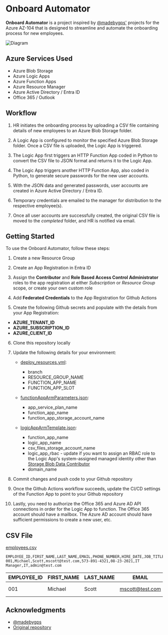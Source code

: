 # Onboard Automator

**Onboard Automator** is a project inspired by [@madebygps'](https://github.com/madebygps) projects for the Azure AZ-104 that is designed to streamline and automate the onboarding process for new employees.

![Diagram](https://i.imgur.com/FT7RBtx.png)

## Azure Services Used

- Azure Blob Storage
- Azure Logic Apps
- Azure Function Apps
- Azure Resource Manager
- Azure Active Directory / Entra ID
- Office 365 / Outlook

## Workflow

1. HR initiates the onboarding process by uploading a CSV file containing details of new employees to an Azure Blob Storage folder.

2. A Logic App is configured to monitor the specified Azure Blob Storage folder. Once a CSV file is uploaded, the Logic App is triggered.

3. The Logic App first triggers an HTTP Function App coded in Python to convert the CSV file to JSON format and returns it to the Logic App.

4. The Logic App triggers another HTTP Function App, also coded in Python, to generate secure passwords for the new user accounts.

5. With the JSON data and generated passwords, user accounts are created in Azure Active Directory / Entra ID.

6. Temporary credentials are emailed to the manager for distribution to the respective employee(s).

7. Once all user accounts are successfully created, the original CSV file is moved to the _completed_ folder, and HR is notified via email.

## Getting Started

To use the Onboard Automator, follow these steps:

1. Create a new Resource Group

2. Create an App Registration in Entra ID

3. Assign the **Contributor** and **Role Based Access Control Administrator** roles to the app registration at either _Subscription_ or _Resource Group_ scope, or create your own custom role

4. Add **Federated Credentials** to the App Registration for Github Actions

5. Create the following Github secrets and populate with the details from your App Registration:

- **AZURE_TENANT_ID**
- **AZURE_SUBSCRIPTION_ID**
- **AZURE_CLIENT_ID**

6. Clone this repository locally

7. Update the following details for your environment:

   - [deploy_resources.yml](.github/workflows/deploy_resources.yml):

     - branch
     - RESOURCE_GROUP_NAME
     - FUNCTION_APP_NAME
     - FUNCTION_APP_SLOT

   - [functionAppArmParameters.json](./functionAppArmParameters.json):

     - app_service_plan_name
     - function_app_name
     - function_app_storage_account_name

   - [logicAppArmTemplate.json](./logicAppArmTemplate.json):
     - function_app_name
     - logic_app_name
     - csv_files_storage_account_name
     - logic_app_rbac - update if you want to assign an RBAC role to the Logic App's system-assigned managed identity other than [Storage Blob Data Contributor](https://learn.microsoft.com/en-us/azure/role-based-access-control/built-in-roles#storage-blob-data-contributor)
     - domain_name

8. Commit changes and push code to your Github repository

9. Once the Github Actions workflow succeeds, update the CI/CD settings of the Function App to point to your Github repository

10. Lastly, you need to authorize the Office 365 and Azure AD API connections in order for the Logic App to function. The Office 365 account should have a mailbox. The Azure AD account should have sufficient permissions to create a new user, etc.

## CSV File

[employees.csv](./employees.csv)

```
EMPLOYEE_ID,FIRST_NAME,LAST_NAME,EMAIL,PHONE_NUMBER,HIRE_DATE,JOB_TITLE,DEPARTMENT,MANAGER_UPN
001,Michael,Scott,mscott@test.com,573-891-4321,08-23-2021,IT Manager,IT,admin@test.com
```

| EMPLOYEE_ID | FIRST_NAME | LAST_NAME | EMAIL           | PHONE_NUMBER | HIRE_DATE  | JOB_TITLE  | DEPARTMENT | MANAGER_UPN    |
| ----------- | ---------- | --------- | --------------- | ------------ | ---------- | ---------- | ---------- | -------------- |
| 001         | Michael    | Scott     | mscott@test.com | 573-891-4321 | 08-23-2021 | IT Manager | IT         | admin@test.com |

## Acknowledgments

- [@madebygps](https://github.com/madebygps)
- [Original repository](https://github.com/madebygps/projects)
